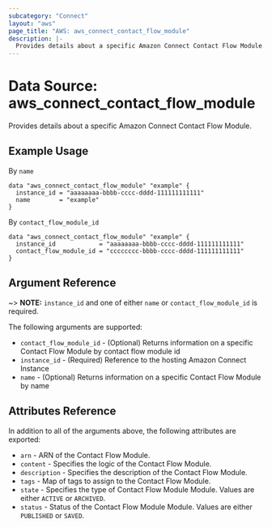 ```yaml
---
subcategory: "Connect"
layout: "aws"
page_title: "AWS: aws_connect_contact_flow_module"
description: |-
  Provides details about a specific Amazon Connect Contact Flow Module.
---
```


# Data Source: aws_connect_contact_flow_module

Provides details about a specific Amazon Connect Contact Flow Module.

## Example Usage

By `name`

```hcl
data "aws_connect_contact_flow_module" "example" {
  instance_id = "aaaaaaaa-bbbb-cccc-dddd-111111111111"
  name        = "example"
}
```

By `contact_flow_module_id`

```hcl
data "aws_connect_contact_flow_module" "example" {
  instance_id            = "aaaaaaaa-bbbb-cccc-dddd-111111111111"
  contact_flow_module_id = "cccccccc-bbbb-cccc-dddd-111111111111"
}
```

## Argument Reference

~> **NOTE:** `instance_id` and one of either `name` or `contact_flow_module_id` is required.

The following arguments are supported:

* `contact_flow_module_id` - (Optional) Returns information on a specific Contact Flow Module by contact flow module id
* `instance_id` - (Required) Reference to the hosting Amazon Connect Instance
* `name` - (Optional) Returns information on a specific Contact Flow Module by name

## Attributes Reference

In addition to all of the arguments above, the following attributes are exported:

* `arn` - ARN of the Contact Flow Module.
* `content` - Specifies the logic of the Contact Flow Module.
* `description` - Specifies the description of the Contact Flow Module.
* `tags` - Map of tags to assign to the Contact Flow Module.
* `state` - Specifies the type of Contact Flow Module Module. Values are either `ACTIVE` or `ARCHIVED`.
* `status` - Status of the Contact Flow Module Module. Values are either `PUBLISHED` or `SAVED`.
